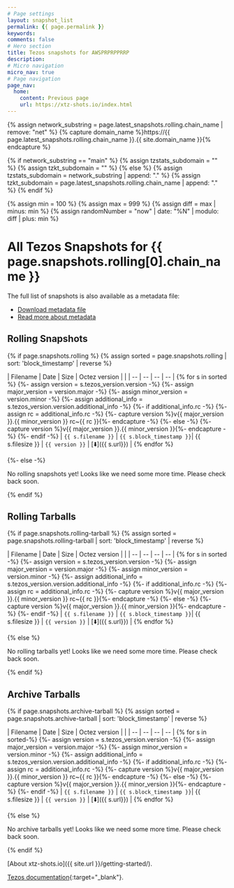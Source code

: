 ```yaml
---
# Page settings
layout: snapshot_list
permalink: {{ page.permalink }}
keywords:
comments: false
# Hero section
title: Tezos snapshots for AWSPRPRPPRRP
description:
# Micro navigation
micro_nav: true
# Page navigation
page_nav:
  home:
    content: Previous page
    url: https://xtz-shots.io/index.html
---
```


{% assign network_substring = page.latest_snapshots.rolling.chain_name | remove: "net" %}
{% capture domain_name %}https://{{ page.latest_snapshots.rolling.chain_name }}.{{ site.domain_name }}{% endcapture %}

{% if network_substring == "main" %}
  {% assign tzstats_subdomain = "" %}
  {% assign tzkt_subdomain = "" %}
{% else %}
  {% assign tzstats_subdomain = network_substring | append: "." %}
  {% assign tzkt_subdomain = page.latest_snapshots.rolling.chain_name | append: "." %}
{% endif %}

{% assign min = 100 %}
{% assign max = 999 %}
{% assign diff = max | minus: min %}
{% assign randomNumber = "now" | date: "%N" | modulo: diff | plus: min %}

# All Tezos Snapshots for {{ page.snapshots.rolling[0].chain_name }}

The full list of snapshots is also available as a metadata file:
* [Download metadata file](https://xtz-shots.io/tezos-snapshots.json)
* [Read more about metadata](/getting-started/#xtz-shots-metadata)

## Rolling Snapshots

{% if page.snapshots.rolling  %}
{% assign sorted = page.snapshots.rolling | sort: 'block_timestamp' | reverse %}

| Filename | Date | Size | Octez version | |
| -- | -- | -- | -- |
{% for s in sorted %}
{%- assign version = s.tezos_version.version -%}
{%- assign major_version = version.major -%}
{%- assign minor_version = version.minor -%}
{%- assign additional_info = s.tezos_version.version.additional_info -%}
{%- if additional_info.rc -%}
  {%- assign rc = additional_info.rc -%}
  {%- capture version %}v{{ major_version }}.{{ minor_version }} rc~{{ rc }}{%- endcapture -%}
{%- else -%}
  {%- capture version %}v{{ major_version }}.{{ minor_version }}{%- endcapture -%}
{%- endif -%}
| `{{ s.filename }}` | `{{ s.block_timestamp }}`| {{ s.filesize }} | `{{ version }}` | [⬇️]({{ s.url}}) |
{% endfor %}

{%- else -%}

No rolling snapshots yet! Looks like we need some more time. Please check back soon.

{% endif %}

## Rolling Tarballs

{% if page.snapshots.rolling-tarball %}
{% assign sorted = page.snapshots.rolling-tarball | sort: 'block_timestamp' | reverse %}

| Filename | Date | Size | Octez version | |
| -- | -- | -- | -- |
{% for s in sorted -%}
{%- assign version = s.tezos_version.version -%}
{%- assign major_version = version.major -%}
{%- assign minor_version = version.minor -%}
{%- assign additional_info = s.tezos_version.version.additional_info -%}
{%- if additional_info.rc -%}
  {%- assign rc = additional_info.rc -%}
  {%- capture version %}v{{ major_version }}.{{ minor_version }} rc~{{ rc }}{%- endcapture -%}
{%- else -%}
  {%- capture version %}v{{ major_version }}.{{ minor_version }}{%- endcapture -%}
{%- endif -%}
| `{{ s.filename }}` | `{{ s.block_timestamp }}`| {{ s.filesize }} | `{{ version }}` | [⬇️]({{ s.url}}) |
{% endfor %}

{% else %}

No rolling tarballs yet! Looks like we need some more time. Please check back soon.

{% endif %}

## Archive Tarballs

{% if page.snapshots.archive-tarball %}
{% assign sorted = page.snapshots.archive-tarball | sort: 'block_timestamp' | reverse %}

| Filename | Date | Size | Octez version | |
| -- | -- | -- | -- |
{% for s in sorted-%}
{%- assign version = s.tezos_version.version -%}
{%- assign major_version = version.major -%}
{%- assign minor_version = version.minor -%}
{%- assign additional_info = s.tezos_version.version.additional_info -%}
{%- if additional_info.rc -%}
  {%- assign rc = additional_info.rc -%}
  {%- capture version %}v{{ major_version }}.{{ minor_version }} rc~{{ rc }}{%- endcapture -%}
{%- else -%}
  {%- capture version %}v{{ major_version }}.{{ minor_version }}{%- endcapture -%}
{%- endif -%}
| `{{ s.filename }}` | `{{ s.block_timestamp }}`| {{ s.filesize }} | `{{ version }}` | [⬇️]({{ s.url}}) |
{% endfor %}

{% else %}

No archive tarballs yet! Looks like we need some more time. Please check back soon.

{% endif %}

[About xtz-shots.io]({{ site.url }}/getting-started/).

[Tezos documentation](https://tezos.gitlab.io/user/snapshots.html){:target="\_blank"}.
